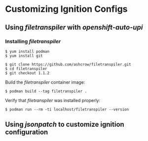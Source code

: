 # Customizing Ignition Configs

## Using *filetranspiler* with *openshift-auto-upi*

### Installing *filetranspiler*

```
$ yum install podman
$ yum install git
```

```
$ git clone https://github.com/ashcrow/filetranspiler.git
$ cd filetranspiler
$ git checkout 1.1.2
```
Build the *filetranspiler* container image:

```
$ podman build --tag filetranspiler .
```

Verify that *filetranspiler* was installed properly:

```
$ podman run --rm -ti localhost/filetranspiler --version
```

## Using *jsonpatch* to customize ignition configuration
